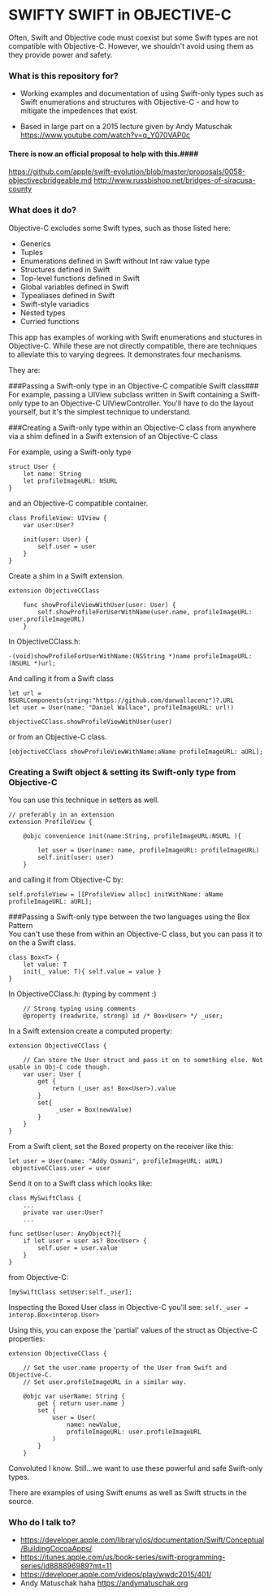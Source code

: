 # SWIFTY SWIFT in OBJECTIVE-C #

Often, Swift and Objective code must coexist but some Swift types are not compatible with Objective-C.
However, we shouldn't avoid using them as they provide power and safety.


### What is this repository for? ###

* Working examples and documentation of using Swift-only types such as Swift enumerations and structures with Objective-C - and how to mitigate the impedences that exist.

* Based in large part on a 2015 lecture given by Andy Matuschak <https://www.youtube.com/watch?v=q_Y070VAP0c>

#### There is now an official proposal to help with this.####
<https://github.com/apple/swift-evolution/blob/master/proposals/0058-objectivecbridgeable.md>
<http://www.russbishop.net/bridges-of-siracusa-county>



### What does it do? ###

Objective-C excludes some Swift types, such as those listed here:

* Generics
* Tuples
* Enumerations defined in Swift without Int raw value type
* Structures defined in Swift
* Top-level functions defined in Swift
* Global variables defined in Swift
* Typealiases defined in Swift
* Swift-style variadics
* Nested types
* Curried functions
 
This app has examples of working with Swift enumerations and stuctures in Objective-C. While these are not directly compatible, there are techniques to alleviate this to varying degrees. It demonstrates four mechanisms.

 They are:

###Passing a Swift-only type in an Objective-C compatible Swift class###
For example, passing a UIView subclass written in Swift containing a Swift-only type to an Objective-C UIViewController. You'll have to do the layout yourself, but it's the simplest technique to understand.



###Creating a Swift-only type within an Objective-C class from anywhere via                                                                 a shim defined in a Swift extension of an Objective-C class   


For example, using a Swift-only type


	struct User {
    	let name: String
    	let profileImageURL: NSURL
	}


and an Objective-C compatible container.

	class ProfileView: UIView {
    	var user:User?
    	
    	init(user: User) {
        	self.user = user
        }
    }
    	

Create a shim in a Swift extension.
    
	extension ObjectiveCClass

    	func showProfileViewWithUser(user: User) {
        	self.showProfileForUserWithName(user.name, profileImageURL: user.profileImageURL)
    	}
        
In ObjectiveCClass.h:

	-(void)showProfileForUserWithName:(NSString *)name profileImageURL: (NSURL *)url;


And calling it from a Swift class

    let url = NSURLComponents(string:"https://github.com/danwallacenz")?.URL
    let user = User(name: "Daniel Wallace", profileImageURL: url!)
	
	objectiveCClass.showProfileViewWithUser(user)
	
or from an Objective-C class.

	[objectiveCClass showProfileViewWithName:aName profileImageURL: aURL];


	
### Creating a Swift object & setting its Swift-only type from Objective-C ###
You can use this technique in setters as well. 

    	
    // preferably in an extension		
	extension ProfileView {
    
    	@objc convenience init(name:String, profileImageURL:NSURL ){
        	
        	let user = User(name: name, profileImageURL: profileImageURL)
        	self.init(user: user)
    	}

		
		
and calling it from Objective-C by:
	
	self.profileView = [[ProfileView alloc] initWithName: aName profileImageURL: aURL];  
  

###Passing a Swift-only type between the two languages using the Box Pattern      
You can't use these from within an Objective-C class, but you can pass it to on the a Swift class.

	class Box<T> {
        let value: T    
        init(_ value: T){ self.value = value }
    }

In ObjectiveCClass.h:  (typing by comment :)
	
		// Strong typing using comments
		@property (readwrite, strong) id /* Box<User> */ _user;


In a Swift extension create a computed property:


	extension ObjectiveCClass {
		
		// Can store the User struct and pass it on to something else. Not usable in Obj-C code though.
    	var user: User {
        	get {
            	return (_user as! Box<User>).value
       		}
        	set{
           		 _user = Box(newValue)
        	}
    	}
    }

From a Swift client, set the Boxed property on the receiver like this:
		
	let user = User(name: "Addy Osmani", profileImageURL: aURL)
     objectiveCClass.user = user
		
	
Send it on to a Swift class which looks like:
	
	class MySwiftClass { 
		...
		private var user:User?
		...
		
    func setUser(user: AnyObject?){
        if let user = user as? Box<User> {
            self.user = user.value
        }
    }
	
from Objective-C:

	[mySwiftClass setUser:self._user];
	
Inspecting the Boxed User class in Objective-C	you'll see:
	`self._user = interop.Box<interop.User>`

Using this, you can expose the 'partial' values of the struct as Objective-C properties:
	
	extension ObjectiveCClass {
		
		// Set the user.name property of the User from Swift and Objective-C.
		// Set user.profileImageURL in a similar way.
		
		@objc var userName: String {
			get { return user.name }
			set {
				user = User(
					name: newValue,
					profileImageURL: user.profileImageURL
				)
			}
		}
		  
	
		
Convoluted I know. Still...we want to use these powerful and safe Swift-only types.

 There are examples of using Swift enums as well as Swift structs in the source.


### Who do I talk to? ###

* <https://developer.apple.com/library/ios/documentation/Swift/Conceptual/BuildingCocoaApps/>
* <https://itunes.apple.com/us/book-series/swift-programming-series/id888896989?mt=11>
* <https://developer.apple.com/videos/play/wwdc2015/401/>
* Andy Matuschak haha <https://andymatuschak.org>
